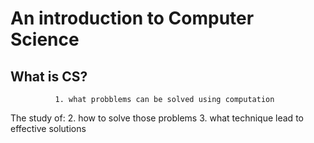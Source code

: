 # An introduction to Computer Science

## What is CS?

              1. what probblems can be solved using computation 
The study of: 2. how to solve those problems 
              3. what technique lead to effective solutions

